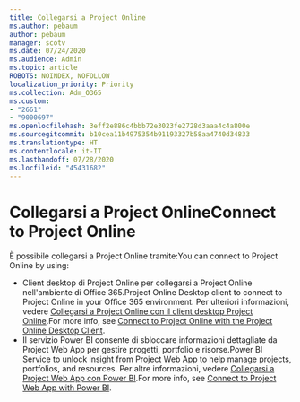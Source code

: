 ```yaml
---
title: Collegarsi a Project Online
ms.author: pebaum
author: pebaum
manager: scotv
ms.date: 07/24/2020
ms.audience: Admin
ms.topic: article
ROBOTS: NOINDEX, NOFOLLOW
localization_priority: Priority
ms.collection: Adm_O365
ms.custom:
- "2661"
- "9000697"
ms.openlocfilehash: 3eff2e886c4bbb72e3023fe2728d3aaa4c4a800e
ms.sourcegitcommit: b10cea11b4975354b91193327b58aa4740d34833
ms.translationtype: HT
ms.contentlocale: it-IT
ms.lasthandoff: 07/28/2020
ms.locfileid: "45431682"
---
```

# <a name="connect-to-project-online"></a><span data-ttu-id="5b998-102">Collegarsi a Project Online</span><span class="sxs-lookup"><span data-stu-id="5b998-102">Connect to Project Online</span></span>

<span data-ttu-id="5b998-103">È possibile collegarsi a Project Online tramite:</span><span class="sxs-lookup"><span data-stu-id="5b998-103">You can connect to Project Online by using:</span></span>

- <span data-ttu-id="5b998-104">Client desktop di Project Online per collegarsi a Project Online nell'ambiente di Office 365.</span><span class="sxs-lookup"><span data-stu-id="5b998-104">Project Online Desktop client to connect to Project Online in your Office 365 environment.</span></span> <span data-ttu-id="5b998-105">Per ulteriori informazioni, vedere [Collegarsi a Project Online con il client desktop Project Online](https://docs.microsoft.com/projectonline/connect-to-project-online-with-the-project-online-desktop-client).</span><span class="sxs-lookup"><span data-stu-id="5b998-105">For more info, see [Connect to Project Online with the Project Online Desktop Client](https://docs.microsoft.com/projectonline/connect-to-project-online-with-the-project-online-desktop-client).</span></span>  
- <span data-ttu-id="5b998-106">Il servizio Power BI consente di sbloccare informazioni dettagliate da Project Web App per gestire progetti, portfolio e risorse.</span><span class="sxs-lookup"><span data-stu-id="5b998-106">Power BI Service to unlock insight from Project Web App to help manage projects, portfolios, and resources.</span></span> <span data-ttu-id="5b998-107">Per altre informazioni, vedere [Collegarsi a Project Web App con Power BI](https://docs.microsoft.com/power-bi/service-connect-to-project-online).</span><span class="sxs-lookup"><span data-stu-id="5b998-107">For more info, see [Connect to Project Web App with Power BI](https://docs.microsoft.com/power-bi/service-connect-to-project-online).</span></span>  